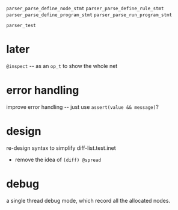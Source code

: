 `parser_parse_define_node_stmt`
`parser_parse_define_rule_stmt`
`parser_parse_define_program_stmt`
`parser_parse_run_program_stmt`

`parser_test`

# later

`@inspect` -- as an `op_t` to show the whole net

# error handling

improve error handling -- just use `assert(value && message)`?

# design

re-design syntax to simplify diff-list.test.inet

- remove the idea of `(diff) @spread`

# debug

a single thread debug mode, which record all the allocated nodes.
